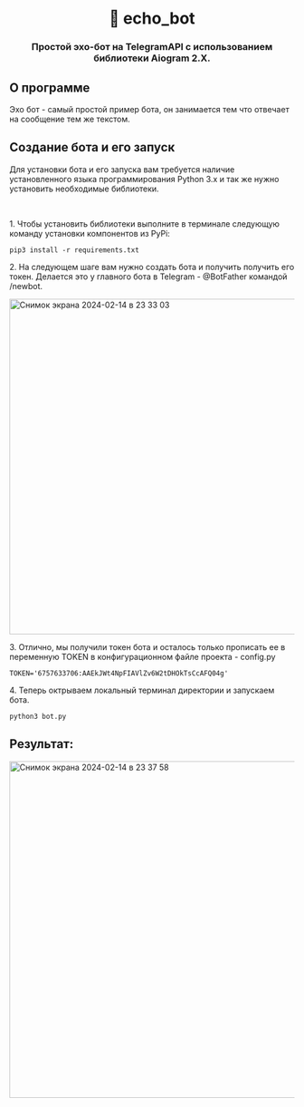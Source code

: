 <h1 align='center'>🤖 echo_bot</h1>
<h3 align='center'>Простой эхо-бот на TelegramAPI с использованием библиотеки Aiogram 2.X.</h3>

## О программе
<p align='left'>Эхо бот - самый простой пример бота, он занимается тем что отвечает на сообщение тем же текстом.</p>

## Создание бота и его запуск
<p align='left'>Для установки бота и его запуска вам требуется наличие установленного языка программирования Python 3.x и так же нужно установить необходимые библиотеки.</p>
<br>
<p>1. Чтобы установить библиотеки выполните в терминале следующую команду установки компонентов из PyPi:</p>

`pip3 install -r requirements.txt`

<p>2. На следующем шаге вам нужно создать бота и получить получить его токен. Делается это у главного бота в Telegram - @BotFather командой /newbot.</p>
<img width="592" alt="Снимок экрана 2024-02-14 в 23 33 03" src="https://github.com/baqdauuleet/echo_bot/assets/79017344/b2a0e8f3-48f1-4629-a7b0-c2734c010916">
<p>3. Отлично, мы получили токен бота и осталось только прописать ее в переменную TOKEN в конфигурационном файле проекта - config.py</p>

`TOKEN='6757633706:AAEkJWt4NpFIAVlZv6W2tDHOkTsCcAFQ04g'`

<p>4. Теперь октрываем локальный терминал директории и запускаем бота.</p>

`python3 bot.py`

## Результат: 
<img width="594" alt="Снимок экрана 2024-02-14 в 23 37 58" src="https://github.com/baqdauuleet/echo_bot/assets/79017344/dcbc9fa2-a2f5-4f8c-aacf-2f0f33d555bd">
